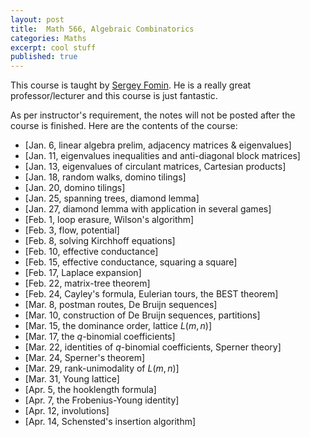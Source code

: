 ```yaml
---
layout: post
title:  Math 566, Algebraic Combinatorics
categories: Maths
excerpt: cool stuff
published: true 
---
```

This course is taught by [Sergey Fomin](http://www.math.lsa.umich.edu/~fomin/). He is a really great professor/lecturer and this course is just fantastic.

As per instructor's requirement, the notes will not be posted after the course is finished. Here are the contents of the course:

<!-- - [Jan. 6, linear algebra prelim, adjacency matrices & eigenvalues](../../../../parts/comb/comb.pdf#section.1.1)
- [Jan. 11, eigenvalues inequalities and anti-diagonal block matrices](../../../../parts/comb/comb.pdf#section.1.3)
- [Jan. 13, eigenvalues of circulant matrices, Cartesian products](../../../../parts/comb/comb.pdf#section.1.5)
- [Jan. 18, random walks, domino tilings](../../../../parts/comb/comb.pdf#section.1.7)
- [Jan. 20, domino tilings](../../../../parts/comb/comb.pdf#section.2.1)
- [Jan. 25, spanning trees, diamond lemma](../../../../parts/comb/comb.pdf#section.2.2)
- [Jan. 27, diamond lemma with application in several games](../../../../parts/comb/comb.pdf#section.2.4)
- [Feb. 1, loop erasure, Wilson's algorithm](../../../../parts/comb/comb.pdf#section.2.5)
- [Feb. 3, flow, potential](../../../../parts/comb/comb.pdf#section.2.6)
- [Feb. 8, solving Kirchhoff equations](../../../../parts/comb/comb.pdf#section.2.8)
- [Feb. 10, effective conductance](../../../../parts/comb/comb.pdf#section.2.9)
- [Feb. 15, effective conductance, squaring a square](../../../../parts/comb/comb.pdf#section.2.9)
- [Feb. 17, Laplace expansion](../../../../parts/comb/comb.pdf#section.3.1)
- [Feb. 22, matrix-tree theorem](../../../../parts/comb/comb.pdf#section.3.3)
- [Feb. 24, Cayley's formula, Eulerian tours, the BEST theorem](../../../../parts/comb/comb.pdf#section.3.4)
- [Mar. 8, postman routes, De Bruijn sequences](../../../../parts/comb/comb.pdf#section.3.6)
- [Mar. 10, construction of De Bruijn sequences, partitions](../../../../parts/comb/comb.pdf#section.4.1)
- [Mar. 15, the dominance order, lattice $L(m, n)$](../../../../parts/comb/comb.pdf#section.4.3)
- [Mar. 17, the $q$-binomial coefficients](../../../../parts/comb/comb.pdf#section.4.5)
- [Mar. 22, identities of $q$-binomial coefficients, Sperner theory](../../../../parts/comb/comb.pdf#section.4.5)
- [Mar. 24, Sperner's theorem](../../../../parts/comb/comb.pdf#section.4.6)
- [Mar. 29, rank-unimodality of $L(m, n)$](../../../../parts/comb/comb.pdf#section.4.7)
- [Mar. 31, Young lattice](../../../../parts/comb/comb.pdf#section.4.8)
- [Apr. 5, the hooklength formula](../../../../parts/comb/comb.pdf#section.4.8)
- [Apr. 7, the Frobenius-Young identity](../../../../parts/comb/comb.pdf#section.4.9)
- [Apr. 12, involutions](../../../../parts/comb/comb.pdf#section.4.10)
- [Apr. 14, Schensted's insertion algorithm](../../../../parts/comb/comb.pdf#section.4.11) -->

- [Jan. 6, linear algebra prelim, adjacency matrices & eigenvalues]
- [Jan. 11, eigenvalues inequalities and anti-diagonal block matrices]
- [Jan. 13, eigenvalues of circulant matrices, Cartesian products]
- [Jan. 18, random walks, domino tilings]
- [Jan. 20, domino tilings]
- [Jan. 25, spanning trees, diamond lemma]
- [Jan. 27, diamond lemma with application in several games]
- [Feb. 1, loop erasure, Wilson's algorithm]
- [Feb. 3, flow, potential]
- [Feb. 8, solving Kirchhoff equations]
- [Feb. 10, effective conductance]
- [Feb. 15, effective conductance, squaring a square]
- [Feb. 17, Laplace expansion]
- [Feb. 22, matrix-tree theorem]
- [Feb. 24, Cayley's formula, Eulerian tours, the BEST theorem]
- [Mar. 8, postman routes, De Bruijn sequences]
- [Mar. 10, construction of De Bruijn sequences, partitions]
- [Mar. 15, the dominance order, lattice $L(m, n)$]
- [Mar. 17, the $q$-binomial coefficients]
- [Mar. 22, identities of $q$-binomial coefficients, Sperner theory]
- [Mar. 24, Sperner's theorem]
- [Mar. 29, rank-unimodality of $L(m, n)$]
- [Mar. 31, Young lattice]
- [Apr. 5, the hooklength formula]
- [Apr. 7, the Frobenius-Young identity]
- [Apr. 12, involutions]
- [Apr. 14, Schensted's insertion algorithm]